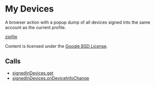 
My Devices
=======

A browser action with a popup dump of all devices signed into the same account as the current profile.

[zipfile](http://developer.chrome.com/extensions/examples/api/deviceInfo/basic.zip)

Content is licensed under the [Google BSD License](http://code.google.com/google_bsd_license.html).

Calls
-----

* [signedInDevices.get](http://developer.chrome.com/extensions/signedInDevices.html#method-get)
* [signedInDevices.onDeviceInfoChange](http://developer.chrome.com/extensions/signedInDevices.html#event-onDeviceInfoChange)